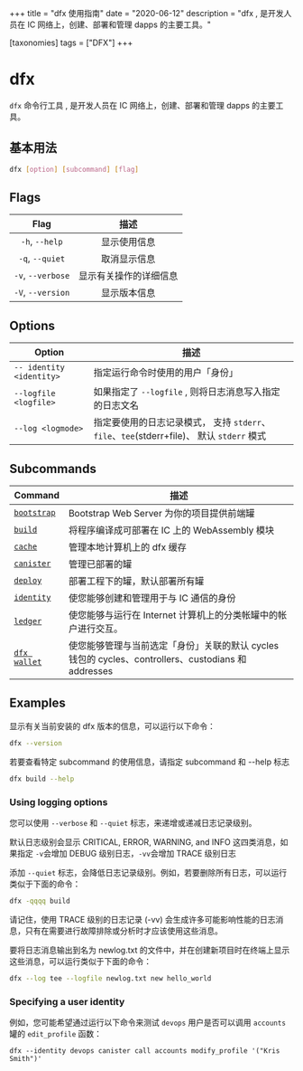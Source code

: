 +++
title = "dfx 使用指南"
date = "2020-06-12"
description = "dfx , 是开发人员在 IC 网络上，创建、部署和管理 dapps 的主要工具。"

[taxonomies]
tags = ["DFX"]
+++

# dfx

`dfx` 命令行工具 , 是开发人员在 IC 网络上，创建、部署和管理 dapps 的主要工具。

## 基本用法

``` bash
dfx [option] [subcommand] [flag]
```

## Flags

|       Flag        |          描述          |
| :---------------: | :--------------------: |
|  `-h`, `--help`   |      显示使用信息      |
|  `-q`, `--quiet`  |      取消显示信息      |
| `-v`, `--verbose` | 显示有关操作的详细信息 |
| `-V`, `--version` |      显示版本信息      |

## Options

| Option                   | 描述                                                                                      |
| ------------------------ | ----------------------------------------------------------------------------------------- |
| `-- identity <identity>` | 指定运行命令时使用的用户「身份」                                                          |
| `--logfile <logfile>`    | 如果指定了 `--logfile` , 则将日志消息写入指定的日志文名                                   |
| `--log <logmode>`        | 指定要使用的日志记录模式， 支持 `stderr`、`file`、`tee`(stderr+file)、 默认 `stderr` 模式 |

## Subcommands

| Command                                 | 描述                                                                                                |
| --------------------------------------- | --------------------------------------------------------------------------------------------------- |
| [`bootstrap`](dfx-bootstrap/index.html) | Bootstrap Web Server 为你的项目提供前端罐                                                           |
| [`build`](dfx-build/index.html)         | 将程序编译成可部署在 IC 上的 WebAssembly 模块                                                       |
| [`cache`](dfx-cache/index.html)         | 管理本地计算机上的 dfx 缓存                                                                         |
| [`canister`](dfx-canister/index.html)   | 管理已部署的罐                                                                                      |
| [`deploy`](dfx-deploy/index.html)       | 部署工程下的罐，默认部署所有罐                                                                      |
| [`identity`](dfx-identity/index.html)   | 使您能够创建和管理用于与 IC 通信的身份                                                              |
| [`ledger`](dfx-ledger/index.html)       | 使您能够与运行在 Internet 计算机上的分类帐罐中的帐户进行交互。                                      |
| [`dfx wallet`](dfx-wallet/index.html)   | 使您能够管理与当前选定「身份」关联的默认 cycles 钱包的 cycles、controllers、custodians 和 addresses |

## Examples

显示有关当前安装的 dfx 版本的信息，可以运行以下命令：

``` bash
dfx --version
```

若要查看特定 subcommand 的使用信息，请指定 subcommand 和 --help 标志
``` bash
dfx build --help
```

### Using logging options

您可以使用 `--verbose` 和 `--quiet` 标志，来递增或递减日志记录级别。

默认日志级别会显示 CRITICAL, ERROR, WARNING, and INFO 这四类消息，如果指定 `-v`会增加 DEBUG 级别日志，`-vv`会增加 TRACE 级别日志

添加 `--quiet` 标志，会降低日志记录级别。例如，若要删除所有日志，可以运行类似于下面的命令：

``` bash
dfx -qqqq build
```
请记住，使用 TRACE 级别的日志记录 (-vv) 会生成许多可能影响性能的日志消息，只有在需要进行故障排除或分析时才应该使用这些消息。

要将日志消息输出到名为 newlog.txt 的文件中，并在创建新项目时在终端上显示这些消息，可以运行类似于下面的命令：

``` bash
dfx --log tee --logfile newlog.txt new hello_world
```

### Specifying a user identity

例如，您可能希望通过运行以下命令来测试 `devops` 用户是否可以调用 `accounts` 罐的 `edit_profile` 函数：

    dfx --identity devops canister call accounts modify_profile '("Kris Smith")'
